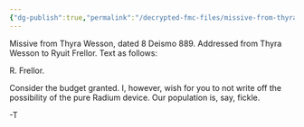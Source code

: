 ```yaml
---
{"dg-publish":true,"permalink":"/decrypted-fmc-files/missive-from-thyra-wesson-a-1/"}
---
```


Missive from Thyra Wesson, dated 8 Deismo 889. Addressed from Thyra Wesson to Ryuit Frellor. Text as follows:

R. Frellor.

Consider the budget granted. I, however, wish for you to not write off the possibility of the pure Radium device. Our population is, say, fickle.

-T